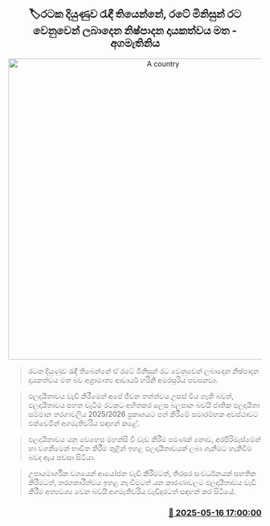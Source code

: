 <p align='center'><b><h2 align='center' title='A country's progress depends on the productive contributions made by its people for the country - Prime Minister'>🏷රටක දියුණුව රැඳී තියෙන්නේ, රටේ මිනිසුන් රට වෙනුවෙන් ලබාදෙන නිෂ්පාදන දායකත්වය මත - අගමැතිනිය</h2></b></p>
<p align='center'><img src='https://helakuru.sgp1.cdn.digitaloceanspaces.com/esana/images/lib/harini-temple-tree.jpg' width='600' alt='A country's progress depends on the productive contributions made by its people for the country - Prime Minister'></p>

> රටක දියුණුව රැඳී තිබෙන්නේ ඒ රටේ මිනිසුන් රට වෙනුවෙන් ලබාදෙන නිෂ්පාදන දායකත්වය මත බව අග්‍රාමාත්‍ය ආචාර්ය හරිනි අමරසූරිය පවසනවා.

> ඵලදායීතාවය වැඩි කිරීමෙන් අපේ ජීවන තත්ත්වය උසස් විය හැකි බවත්, ඵලදායීතාවය පහත වැටීම රටකට අහිතකර ලෙස බලපාන බවයි ජාතික ඵලදායීතා සම්මාන තරගාවලිය 2025/2026 ප්‍රකාශයට පත් කිරීමේ සමාරම්භක අවස්ථාවට එක්වෙමින් අගමැතිවරිය සඳහන් කළේ.

> ඵලදායිතාවය යනු වෙහෙස මහන්සි වී වැඩ කිරීම පමණක් නොව, අරපිරිමැස්මෙන් හා වගකීමෙන් භාවිත කිරීම තුළින් ඉහළ ඵලදායීතාවයක් ලබා ගැනීමට හැකිවීම බවද ඇය පවසා සිටියා.

> උපායමාර්ගික වශයෙන් ආයෝජන වැඩි කිරීමටත්, තිරසර සංවර්ධනයක් සහතික කිරීමටත්, තරගකාරීත්වය ඉහළ නැංවීමටත් යන කාරණාවලට ඵලදායීතාවය වැඩි කිරීම අත්‍යවශ්‍ය වෙන බවයි අගමැතිවරිය වැඩිදුරටත් සඳහන් කර සිටියේ.



<h3 align='right'><a href='https://www.helakuru.lk/esana/p/110152/'>📅 2025-05-16 17:00:00</a></h3>
